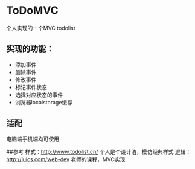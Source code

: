# ToDoMVC
个人实现的一个MVC todolist

## 实现的功能：
+ 添加事件
+ 删除事件
+ 修改事件
+ 标记事件状态
+ 选择对应状态的事件
+ 浏览器localstorage缓存

## 适配
电脑端手机端均可使用

##参考
样式：http://www.todolist.cn/  个人是个设计渣，模仿经典样式
逻辑：http://luics.com/web-dev 老师的课程，MVC实现